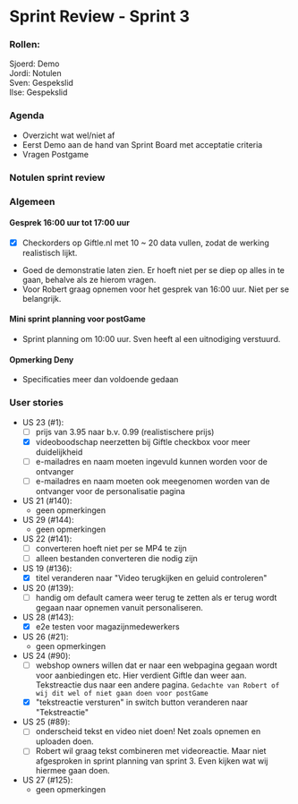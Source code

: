 # Sprint Review - Sprint 3

### Rollen:

Sjoerd: Demo\
Jordi: Notulen\
Sven: Gespekslid\
Ilse: Gespekslid

### Agenda

- Overzicht wat wel/niet af
- Eerst Demo aan de hand van Sprint Board met acceptatie criteria
- Vragen Postgame

### Notulen sprint review

### Algemeen

#### Gesprek 16:00 uur tot 17:00 uur

- [x] Checkorders op Giftle.nl met 10 ~ 20 data vullen, zodat de werking realistisch lijkt.
- Goed de demonstratie laten zien. Er hoeft niet per se diep op alles in te gaan, behalve als ze hierom vragen.
- Voor Robert graag opnemen voor het gesprek van 16:00 uur. Niet per se belangrijk.

#### Mini sprint planning voor postGame
- Sprint planning om 10:00 uur. Sven heeft al een uitnodiging verstuurd.

#### Opmerking Deny
- Specificaties meer dan voldoende gedaan

### User stories

- US 23 (#1):
  - [ ] prijs van 3.95 naar b.v. 0.99 (realistischere prijs)
  - [x] videoboodschap neerzetten bij Giftle checkbox voor meer duidelijkheid
  - [ ] e-mailadres en naam moeten ingevuld kunnen worden voor de ontvanger
  - [ ] e-mailadres en naam moeten ook meegenomen worden van de ontvanger voor de personalisatie pagina
- US 21 (#140):
  - geen opmerkingen
- US 29 (#144):
  - geen opmerkingen
- US 22 (#141):
  - [ ] converteren hoeft niet per se MP4 te zijn
  - [ ] alleen bestanden converteren die nodig zijn
- US 19 (#136):
  - [x] titel veranderen naar "Video terugkijken en geluid controleren"
- US 20 (#139):
  - [ ] handig om default camera weer terug te zetten als er terug wordt gegaan naar opnemen vanuit personaliseren.
- US 28 (#143):
  - [x] e2e testen voor magazijnmedewerkers
- US 26 (#21):
  - geen opmerkingen
- US 24 (#90):
  - [ ] webshop owners willen dat er naar een webpagina gegaan wordt voor aanbiedingen etc. Hier verdient Giftle dan weer aan. Tekstreactie dus naar een andere pagina. 
  ```Gedachte van Robert of wij dit wel of niet gaan doen voor postGame```
  - [x] "tekstreactie versturen" in switch button veranderen naar "Tekstreactie"
- US 25 (#89):
  - [ ] onderscheid tekst en video niet doen! Net zoals opnemen en uploaden doen.
  - [ ] Robert wil graag tekst combineren met videoreactie. Maar niet afgesproken in sprint planning van sprint 3. Even kijken wat wij hiermee gaan doen.
- US 27 (#125):
  - geen opmerkingen
